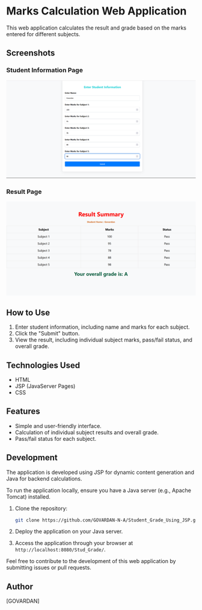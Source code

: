 # Marks Calculation Web Application

This web application calculates the result and grade based on the marks entered for different subjects.

## Screenshots

### Student Information Page
![Student Information Page](static/images/info.png)

### Result Page
![Result Page](static/images/result.png)

## How to Use

1. Enter student information, including name and marks for each subject.
2. Click the "Submit" button.
3. View the result, including individual subject marks, pass/fail status, and overall grade.

## Technologies Used

- HTML
- JSP (JavaServer Pages)
- CSS

## Features

- Simple and user-friendly interface.
- Calculation of individual subject results and overall grade.
- Pass/fail status for each subject.

## Development

The application is developed using JSP for dynamic content generation and Java for backend calculations.

To run the application locally, ensure you have a Java server (e.g., Apache Tomcat) installed.

1. Clone the repository:

   ```bash
   git clone https://github.com/GOVARDAN-N-A/Student_Grade_Using_JSP.git
   ```

2. Deploy the application on your Java server.

3. Access the application through your browser at `http://localhost:8080/Stud_Grade/`.

Feel free to contribute to the development of this web application by submitting issues or pull requests.

## Author

[GOVARDAN]

